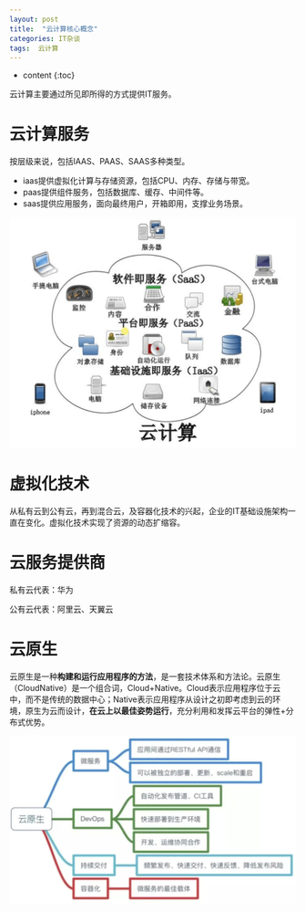 ```yaml
---
layout: post
title:  "云计算核心概念"
categories: IT杂谈
tags:  云计算 
---
```


* content
{:toc}

云计算主要通过所见即所得的方式提供IT服务。

# 云计算服务

按层级来说，包括IAAS、PAAS、SAAS多种类型。

+ iaas提供虚拟化计算与存储资源，包括CPU、内存、存储与带宽。
+ paas提供组件服务，包括数据库、缓存、中间件等。
+ saas提供应用服务，面向最终用户，开箱即用，支撑业务场景。

![](https://raw.githubusercontent.com/shockw/shockw.github.io/master/img/2023071516/image-20230715162616992.png)

# 虚拟化技术

从私有云到公有云，再到混合云，及容器化技术的兴起，企业的IT基础设施架构一直在变化。虚拟化技术实现了资源的动态扩缩容。

# 云服务提供商

私有云代表：华为

公有云代表：阿里云、天翼云

# 云原生

云原生是一种**构建和运行应用程序的方法**，是一套技术体系和方法论。云原生（CloudNative）是一个组合词，Cloud+Native。Cloud表示应用程序位于云中，而不是传统的数据中心；Native表示应用程序从设计之初即考虑到云的环境，原生为云而设计，**在云上以最佳姿势运行**，充分利用和发挥云平台的弹性+分布式优势。

![](https://raw.githubusercontent.com/shockw/shockw.github.io/master/img/2023071516/image-20230715162520045.png)